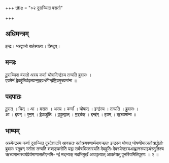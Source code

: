 +++
title = "०२ दूराच्चिदा वसतो"

+++
## अधिमन्त्रम्
इन्द्रः। भरद्वाजो बार्हस्पत्यः। त्रिष्टुप्।

## मन्त्रः
दू॒राच्चि॒दा व॑सतो अस्य॒ कर्णा॒ घोषा॒दिन्द्र॑स्य तन्यति ब्रुवा॒णः ।  
एयमे॑नं दे॒वहू॑तिर्ववृत्यान्म॒द्र्य१॒॑गिन्द्र॑मि॒यमृ॒च्यमा॑ना ॥

## पदपाठः
दू॒रात् । चि॒त् । आ । व॒स॒तः॒ । अ॒स्य॒ । कर्णा॑ । घोषा॑त् । इन्द्र॑स्य । त॒न्य॒ति॒ । ब्रु॒वा॒णः ।  
आ । इ॒यम् । ए॒न॒म् । दे॒वऽहू॑तिः । व॒वृ॒त्या॒त् । म॒द्र्य॑क् । इन्द्र॑म् । इ॒यम् । ऋ॒च्यमा॑ना ॥

## भाष्यम्
अस्येन्द्रस्य कर्णा दूराच्चित् दूरदेशादपि आवसतः स्तोत्रश्रवणार्थमागच्छतः इन्द्रस्य घोषात् घोषणीयात्स्तोत्राद्धेतोः ब्रुवाणः स्तुवन् स्तोता तन्यति शब्दङ्करोति यद्वा सर्वत्रविस्तारयति देवहूतिः देवस्येन्द्रस्यआह्वानरूपाइयंस्तुतिश्च ऋच्यमानास्वयंप्रेर्यमाणासतीएनमि- न्द्रं मद्भ्यक् मदभिमुर्खं आववृत्यात् आवर्तयतु पुनरियमितिपूरणः ॥ २ ॥
